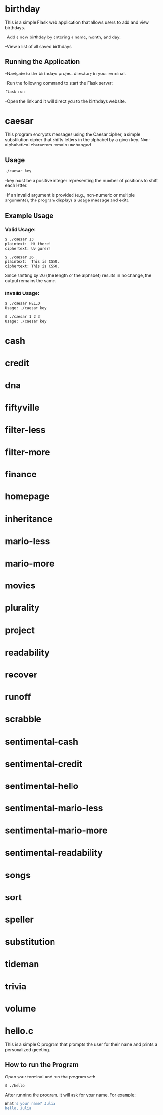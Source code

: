 # birthday

This is a simple Flask web application that allows users to add and view birthdays.

-Add a new birthday by entering a name, month, and day.

-View a list of all saved birthdays.

## Running the Application

-Navigate to the birthdays project directory in your terminal.

-Run the following command to start the Flask server:

   ```bash
   flask run
   ```
-Open the link and it will direct you to the birthdays website.

# caesar

This program encrypts messages using the Caesar cipher, a simple substitution cipher that shifts letters in the alphabet by a given key. Non-alphabetical characters remain unchanged.

## Usage

 ```bash
./caesar key
  ```

-key must be a positive integer representing the number of positions to shift each letter.

-If an invalid argument is provided (e.g., non-numeric or multiple arguments), the program displays a usage message and exits.

## Example Usage

### Valid Usage:

  ```bash
$ ./caesar 13
plaintext:  Hi there!
ciphertext: Uv gurer!

$ ./caesar 26
plaintext:  This is CS50.
ciphertext: This is CS50.
  ```

Since shifting by 26 (the length of the alphabet) results in no change, the output remains the same.

### Invalid Usage:

```bash
$ ./caesar HELLO
Usage: ./caesar key

$ ./caesar 1 2 3
Usage: ./caesar key
  ```

# cash

# credit

# dna

# fiftyville

# filter-less

# filter-more

# finance

# homepage

# inheritance

# mario-less

# mario-more

# movies

# plurality

# project

# readability

# recover

# runoff

# scrabble

# sentimental-cash

# sentimental-credit

# sentimental-hello

# sentimental-mario-less

# sentimental-mario-more

# sentimental-readability

# songs

# sort

# speller

# substitution

# tideman

# trivia

# volume

# hello.c

This is a simple C program that prompts the user for their name and prints a personalized greeting.

## How to run the Program

Open your terminal and run the program with

   ```bash
   $ ./hello
   ```

After running the program, it will ask for your name. For example:

   ```bash
What's your name? Julia
hello, Julia
   ```


